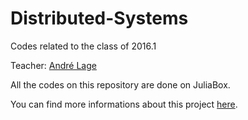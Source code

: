 # Distributed-Systems
Codes related to the class of 2016.1

Teacher: [André Lage](https://github.com/proflage)

All the codes on this repository are done on JuliaBox.

You can find more informations about this project [here](https://github.com/proflage/teaching/tree/master/2016.1-SD/AB2-trabalho-pratico).
